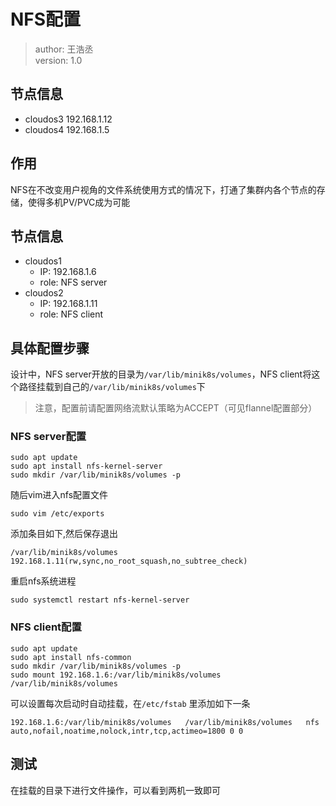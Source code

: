 # NFS配置

> author: 王浩丞  
> version: 1.0   

## 节点信息

- cloudos3 192.168.1.12
- cloudos4 192.168.1.5

## 作用
NFS在不改变用户视角的文件系统使用方式的情况下，打通了集群内各个节点的存储，使得多机PV/PVC成为可能

## 节点信息
- cloudos1
  - IP: 192.168.1.6 
  - role: NFS server 
- cloudos2
  - IP: 192.168.1.11
  - role: NFS client
  
## 具体配置步骤
设计中，NFS server开放的目录为`/var/lib/minik8s/volumes`，NFS client将这个路径挂载到自己的`/var/lib/minik8s/volumes`下

> 注意，配置前请配置网络流默认策略为ACCEPT（可见flannel配置部分）

### NFS server配置
``` shell
sudo apt update
sudo apt install nfs-kernel-server
sudo mkdir /var/lib/minik8s/volumes -p
```
随后vim进入nfs配置文件
``` shell
sudo vim /etc/exports
```
添加条目如下,然后保存退出
``` 
/var/lib/minik8s/volumes  192.168.1.11(rw,sync,no_root_squash,no_subtree_check)
```
重启nfs系统进程
``` shell
sudo systemctl restart nfs-kernel-server
```


### NFS client配置
``` shell
sudo apt update
sudo apt install nfs-common
sudo mkdir /var/lib/minik8s/volumes -p
sudo mount 192.168.1.6:/var/lib/minik8s/volumes /var/lib/minik8s/volumes
```

可以设置每次启动时自动挂载，在`/etc/fstab` 里添加如下一条
``` 
192.168.1.6:/var/lib/minik8s/volumes   /var/lib/minik8s/volumes   nfs auto,nofail,noatime,nolock,intr,tcp,actimeo=1800 0 0
```

## 测试
在挂载的目录下进行文件操作，可以看到两机一致即可
